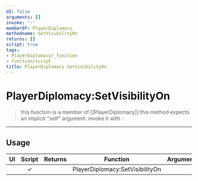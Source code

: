 ```yaml
---
UI: false
arguments: []
invoke: ':'
memberOf: PlayerDiplomacy
methodname: SetVisibilityOn
returns: []
script: true
tags:
- PlayerDiplomacy/_function
- function/script
title: PlayerDiplomacy.SetVisibilityOn
---
```

# PlayerDiplomacy:SetVisibilityOn
> this function is a member of [[PlayerDiplomacy]]
> this method expects an implicit "self" argument. invoke it with `:`
-----
## Usage
|  UI | Script | Returns | Function | Arguments |
|:---:|:------:|-------:|:--------:|:---------|
| |✓||PlayerDiplomacy:SetVisibilityOn||
